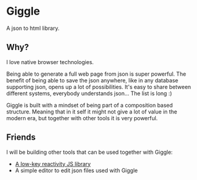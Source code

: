 # Giggle

A json to html library.

## Why?

I love native browser technologies.

Being able to generate a full web page from json is super powerful. The benefit of being able to save the json anywhere, like in any database supporting json, opens up a lot of possibilities. It's easy to share between different systems, everybody understands json... The list is long :)

Giggle is built with a mindset of being part of a composition based structure. Meaning that in it self it might not give a lot of value in the modern era, but together with other tools it is very powerful.

## Friends

I will be building other tools that can be used together with Giggle:

- [A low-key reactivity JS library](https://github.com/sebkolind/praxy)
- A simple editor to edit json files used with Giggle
